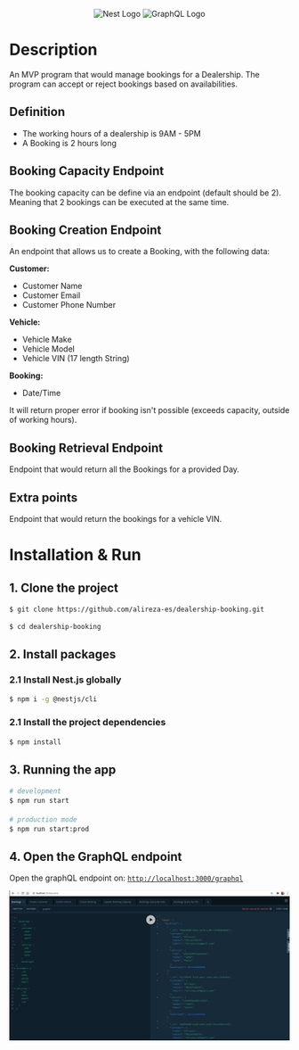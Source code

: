 <p align="center">
  <img src="https://nestjs.com/img/logo_text.svg" height="100" alt="Nest Logo" />
  <img src="https://graphql.org/img/logo.svg" height="100" alt="GraphQL Logo" >
  
# Description
An MVP program that would manage bookings for a Dealership.
The program can accept or reject bookings based on availabilities.
## Definition
- The working hours of a dealership is 9AM - 5PM
- A Booking is 2 hours long
## Booking Capacity Endpoint
The booking capacity can be define via an endpoint (default should be 2). Meaning that 2 bookings can be executed at the same time.
## Booking Creation Endpoint
An endpoint that allows us to create a Booking, with the following data:

**Customer:**
- Customer Name
- Customer Email
- Customer Phone Number

**Vehicle:**
- Vehicle Make
- Vehicle Model
- Vehicle VIN (17 length String)

**Booking:**
- Date/Time

It will return proper error if booking isn't possible (exceeds capacity, outside of working hours).

## Booking Retrieval Endpoint
Endpoint that would return all the Bookings for a provided Day.
## Extra points
Endpoint that would return the bookings for a vehicle VIN.

# Installation & Run
## 1. Clone the project
```bash
$ git clone https://github.com/alireza-es/dealership-booking.git
```

```bash
$ cd dealership-booking
```

## 2. Install packages
### 2.1 Install Nest.js globally
```bash
$ npm i -g @nestjs/cli
```
### 2.1 Install the project dependencies
```bash
$ npm install
```

## 3. Running the app

```bash
# development
$ npm run start

# production mode
$ npm run start:prod
```
## 4. Open the GraphQL endpoint
Open the graphQL endpoint on: 
<a href="http://localhost:3000/graphql" target="_blank">`http://localhost:3000/graphql`</a>

![](./static/graphql.png)